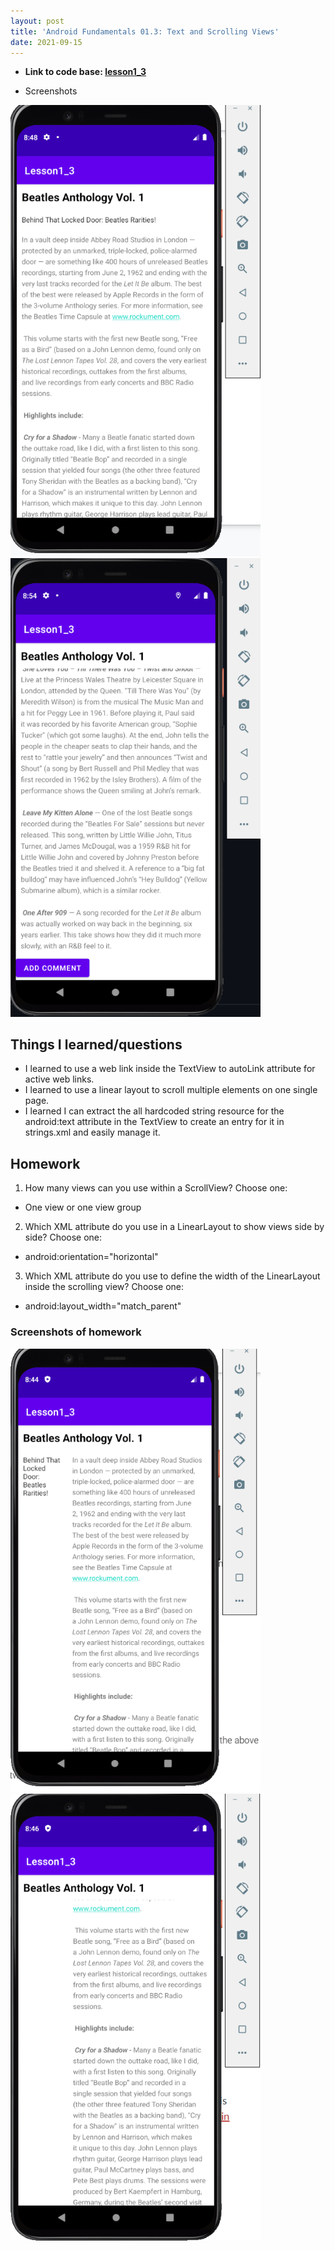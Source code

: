 ```yaml
---
layout: post
title: 'Android Fundamentals 01.3: Text and Scrolling Views'
date: 2021-09-15
---
```


- **Link to code base: [lesson1_3](https://github.com/zhuxinyishcn/NEUSEA-XinyiZhu/tree/main/lesson1_3)**

- Screenshots  
<img src="https://raw.githubusercontent.com/zhuxinyishcn/CS5520-Project/gh-pages/_screenShot/lesson4_3.PNG" alt="drawing" width="400"/>
<img src="https://raw.githubusercontent.com/zhuxinyishcn/CS5520-Project/gh-pages/_screenShot/lesson4_4.PNG" alt="drawing" width="400"/>

## Things I learned/questions

- I learned to use a web link inside the TextView to autoLink attribute for active web links.
- I learned to use a linear layout to scroll multiple elements on one single page.
- I learned I can extract the all hardcoded string resource for the android:text attribute in the TextView to create an entry for it in strings.xml and easily manage it.

## Homework

1. How many views can you use within a ScrollView? Choose one:

- One view or one view group

2. Which XML attribute do you use in a LinearLayout to show views side by side? Choose one:

- android:orientation="horizontal"

3. Which XML attribute do you use to define the width of the LinearLayout inside the scrolling view? Choose one:

- android:layout_width="match_parent"

### Screenshots of homework

<img src="https://raw.githubusercontent.com/zhuxinyishcn/CS5520-Project/gh-pages/_screenShot/lesson4_1.PNG" alt="drawing" width="400"/>
<img src="https://raw.githubusercontent.com/zhuxinyishcn/CS5520-Project/gh-pages/_screenShot/lesson4_2.PNG" alt="drawing" width="400"/>

​
